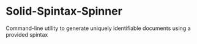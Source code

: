 # Solid-Spintax-Spinner
Command-line utility to generate uniquely identifiable documents using a provided spintax
